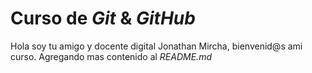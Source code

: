 # Curso de _Git_ & _GitHub_

Hola soy tu amigo y docente digital Jonathan Mircha, bienvenid@s ami curso.
Agregando mas contenido al _README.md_
